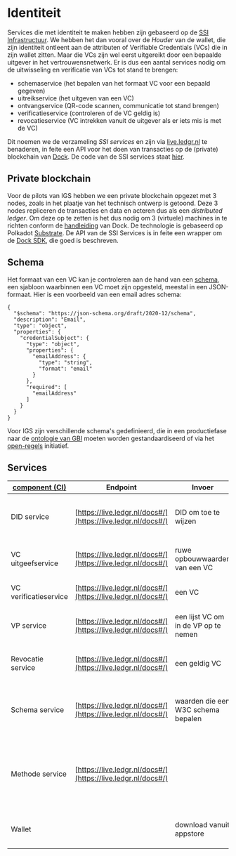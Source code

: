 # Identiteit

Services die met identiteit te maken hebben zijn gebaseerd op de [SSI Infrastructuur](../ssi.md). We hebben het dan vooral over de *Houder* van de wallet, die zijn identiteit ontleent aan de attributen of Verifiable Credentials (VCs) die in zijn wallet zitten. Maar die VCs zijn wel eerst uitgereikt door een bepaalde uitgever in het vertrouwensnetwerk. Er is dus een aantal services nodig om de uitwisseling en verificatie van VCs tot stand te brengen:

* schemaservice (het bepalen van het formaat VC voor een bepaald gegeven)
* uitreikservice (het uitgeven van een VC)
* ontvangservice (QR-code scannen, communicatie tot stand brengen)
* verificatieservice (controleren of de VC geldig is)
* revocatieservice (VC intrekken vanuit de uitgever als er iets mis is met de VC)

Dit noemen we de verzameling *SSI services* en zijn via [live.ledgr.nl](live.ledgr.nl/docs) te benaderen, in feite een API voor het doen van transacties op de (private) blockchain van [Dock](dock.io). De code van de SSI services staat [hier](https://gitlab.com/ovrhd/service.ledger.nl).

## Private blockchain

Voor de pilots van IGS hebben we een private blockchain opgezet met 3 nodes, zoals in het plaatje van het technisch ontwerp is getoond. Deze 3 nodes repliceren de transacties en data en acteren dus als een *distributed ledger*. Om deze op te zetten is het dus nodig om 3 (virtuele) machines in te richten conform de [handleiding](https://github.com/docknetwork/dock-substrate) van Dock. De technologie is gebaseerd op Polkadot [Substrate](https://substrate.io/vision/substrate-and-polkadot/). De API van de SSI Services is in feite een wrapper om de [Dock SDK](https://github.com/docknetwork/sdk), die goed is beschreven.

## Schema

Het formaat van een VC kan je controleren aan de hand van een [schema](https://w3c.github.io/vc-json-schema/#example-example-email-credential-schema), een sjabloon waarbinnen een VC moet zijn opgesteld, meestal in een JSON-formaat. Hier is een voorbeeld van een email adres schema:

```
{
  "$schema": "https://json-schema.org/draft/2020-12/schema",
  "description": "Email",
  "type": "object",
  "properties": {
    "credentialSubject": {
      "type": "object",
      "properties": {
        "emailAddress": {
          "type": "string",
          "format": "email"
        }
      },
      "required": [
        "emailAddress"
      ]
    }
  }
}
```

Voor IGS zijn verschillende schema's gedefinieerd, die in een productiefase naar de [ontologie van GBI](https://vngr-gbi.gitlab.io/ontologie-inkomen-werkversie/) moeten worden gestandaardiseerd of via het [open-regels](open-regels.nl) initiatief.

## Services

| [component (CI)](https://gitlab.com/ovrhd/service.ledger.nl) | Endpoint                                                  | Invoer                               | Uitvoer                                | Doel                                                                              |
| --------------------------------------------------------- | --------------------------------------------------------- | ------------------------------------ | -------------------------------------- | --------------------------------------------------------------------------------- |
| DID service                                               | [https://live.ledgr.nl/docs#/](https://live.ledgr.nl/docs#/) | DID om toe te wijzen                 | DID registratie                        | een decentrale identiteit aanmaken via de wallet                                  |
| VC uitgeefservice                                         | [https://live.ledgr.nl/docs#/](https://live.ledgr.nl/docs#/) | ruwe opbouwwaarden van een VC        | VC om op te slaan in de wallet         | attributen verzamelen en aan een DID hangen                                       |
| VC verificatieservice                                     | [https://live.ledgr.nl/docs#/](https://live.ledgr.nl/docs#/) | een VC                               | verificatie van een VC                 | check of VC geldig is                                                             |
| VP service                                                | [https://live.ledgr.nl/docs#/](https://live.ledgr.nl/docs#/) | een lijst VC om in de VP op te nemen | een VP                                 | een selectie van VCs maken om uit te wisselen                                     |
| Revocatie service                                         | [https://live.ledgr.nl/docs#/](https://live.ledgr.nl/docs#/) | een geldig VC                        | een ongeldig verklaard VC              | geldigeheid van VCs muteren door uitgever                                         |
| Schema service                                            | [https://live.ledgr.nl/docs#/](https://live.ledgr.nl/docs#/) | waarden die een W3C schema bepalen   | een schema waar VCs aan moeten voldoen | vertrouwen krijgen in correctheid van VCs                                         |
| Methode service                                           | [https://live.ledgr.nl/docs#/](https://live.ledgr.nl/docs#/) |                                      |                                        | Aanpassen van DID met methodes zodat service endpoints gedefinieerd kunnen worden |
| Wallet                                                    |                                                           | download vanuit appstore             | een app op de telefoon                 | een opslagmedium voor VCs om uit te wisselen                                      |
